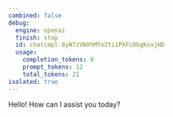 ```yaml
---
combined: false
debug:
  engine: openai
  finish: stop
  id: chatcmpl-8yW7zVWXhMYoZti1PXFcObgKoxjHD
  usage:
    completion_tokens: 9
    prompt_tokens: 12
    total_tokens: 21
isolated: true
---
```

Hello! How can I assist you today?